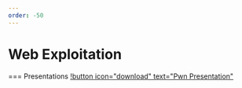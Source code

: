 ```yaml
---
order: -50
---
```


# Web Exploitation

=== Presentations
[!button icon="download" text="Pwn Presentation"](/files/Pwn.pptx)